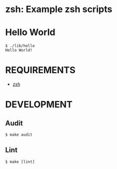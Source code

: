 # zsh: Example zsh scripts

# Hello World

```console
$ ./lib/hello
Hello World!
```

# REQUIREMENTS

* [zsh](http://www.zsh.org)

# DEVELOPMENT

## Audit

```console
$ make audit
```

## Lint

```console
$ make [lint]
```
